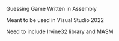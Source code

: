 Guessing Game Written in Assembly

Meant to be used in Visual Studio 2022

Need to include Irvine32 library and MASM
